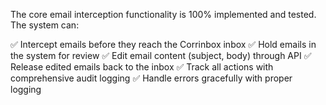 The core email interception functionality is 100% implemented and tested. The system can:

✅ Intercept emails before they reach the Corrinbox inbox
✅ Hold emails in the system for review
✅ Edit email content (subject, body) through API
✅ Release edited emails back to the inbox
✅ Track all actions with comprehensive audit logging
✅ Handle errors gracefully with proper logging